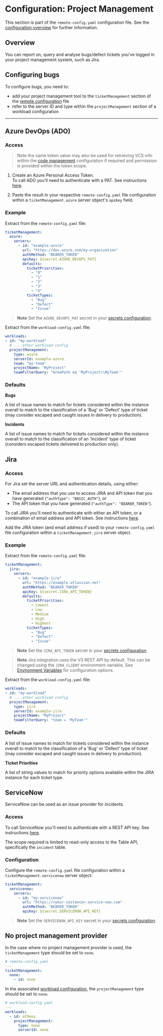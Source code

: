 # Configuration: Project Management

This section is part of the `remote-config.yaml` configuration file. See the [configuration overview](./configuration.md) for further information.

## Overview

You can report on, query and analyse bugs/defect tickets you've logged in your project management system, such as Jira.

## Configuring bugs

To configure bugs, you need to:

- add your project management tool to the `ticketManagement` section of the [remote configuration](./config_project_management.md) file
- refer to the server ID and type within the `projectManagement` section of a workload configuration

---

## Azure DevOps (ADO)

### Access

> Note the same token value may also be used for retrieving VCS info within the [code management](./config_code_management.md) configuration if required and permission is provided within the token scope.

1. Create an Azure Personal Access Token.  
   To call ADO you'll need to authenticate with a PAT. See instructions [here](https://docs.microsoft.com/en-us/azure/devops/organizations/accounts/use-personal-access-tokens-to-authenticate?view=azure-devops&tabs=preview-page).

2. Paste the result in your respective `remote-config.yaml` file configuration within a `ticketManagement.azure` server object's `apiKey` field.

### Example

Extract from the `remote-config.yaml` file:

```yaml
ticketManagement:
  azure:
    servers:
      - id: "example-azure"
        url: "https://dev.azure.com/my-organization"
        authMethod: "BEARER_TOKEN"
        apiKey: ${secret.AZURE_DEVOPS_PAT}
        defaults:
          ticketPriorities:
            - "0"
            - "1"
            - "2"
            - "3"
            - "4"
          ticketTypes:
            - "Bug"
            - "Defect"
            - "Issue"
```

> **Note**
> Set the `AZURE_DEVOPS_PAT` secret in your [secrets configuration](./secret_management.md).

Extract from the `workload-config.yaml` file:

```yaml
workloads:
- id: "my-workload"
  # ... other workload config
  projectManagement:
    type: azure
    serverId: example-azure
    team: "my-team"
    projectName: "MyProject"
    teamFilterQuery: "AreaPath eq 'MyProject\\MyTeam'"
```

### Defaults

**Bugs**

A list of issue names to match for tickets considered within the instance overall to match to the classification of a 'Bug' or 'Defect' type of ticket (may consider escaped and caught issues in delivery to production).

**Incidents**

A list of issue names to match for tickets considered within the instance overall to match to the classification of an 'Incident' type of ticket (considers escaped tickets delivered to production only).

## Jira

### Access

For Jira set the server URL and authentication details, using either:

-   The email address that you use to access JIRA and API token that you have generated (`"authType": "BASIC_AUTH"`), or
-   The API token that you have generated (`"authType": "BEARER_TOKEN"`).

To call JIRA you'll need to authenticate with either an API token, or a combination of email address and API token. See instructions [here](https://support.atlassian.com/atlassian-account/docs/manage-api-tokens-for-your-atlassian-account/).

Add the JIRA token (and email address if used) to your `remote-config.yaml` file configuration within a `ticketManagement.jira` server object.


### Example

Extract from the `remote-config.yaml` file:

```yaml
ticketManagement:
  jira:
    servers:
      - id: "example-jira"
        url: "https://example.atlassian.net"
        authMethod: "BEARER_TOKEN"
        apiKey: ${secret.JIRA_API_TOKEN}
        defaults:
          ticketPriorities:
            - Lowest
            - Low
            - Medium
            - High
            - Highest
          ticketTypes:
            - "Bug"
            - "Defect"
            - "Issue"
```

> **Note**
> Set the `JIRA_API_TOKEN` secret in your [secrets configuration](./secret_management.md).

> **Note**
> Jira integration uses the V3 REST API by default. This can be changed using the `JIRA_CLIENT` environment variable. See [Environment Variables](./env_vars.md) for configuration options.

Extract from the `workload-config.yaml` file:

```yaml
workloads:
- id: "my-workload"
  # ... other workload config
  projectManagement:
    type: jira
    serverId: example-jira
    projectName: "MyProject"
    teamFilterQuery: "team = 'MyTeam'"
```

### Defaults

A list of issue names to match for tickets considered within the instance overall to match to the classification of a 'Bug' or 'Defect' type of ticket (may consider escaped and caught issues in delivery to production).

**Ticket Priorities**

A list of string values to match for priority options available within the JIRA instance for each ticket type.

## ServiceNow

ServiceNow can be used as an issue provider for incidents.

### Access

To call ServiceNow you'll need to authenticate with a REST API key. See instructions [here](https://www.servicenow.com/community/developer-advocate-blog/inbound-rest-api-keys/ba-p/2854924).

The scope required is limited to read-only access to the Table API, specifically the `incident` table.

### Configuration

Configure the `remote-config.yaml` file configuration within a `ticketManagement.servicenow` server object:

```yaml
ticketManagement:
  servicenow:
    servers:
      - id: "my-servicenow"
        url: "https://<your-instance>.service-now.com"
        authMethod: "BEARER_TOKEN"
        apiKey: ${secret.SERVICENOW_API_KEY}
```

> **Note**
> Set the `SERVICENOW_API_KEY` secret in your [secrets configuration](./secret_management.md).

## No project management provider

In the case where no project management provider is used, the `ticketManagement` type should be set to `none`.

```yaml
# remote-config.yaml
---
ticketManagement:
  none:
    - id: none
```

In the associated [workload configuration](./config_workloads.md), the `projectManagement` type should be set to `none`.

```yaml
# workload-config.yaml
---
workloads:
  - id: athena
    projectManagement:
      type: none
      serverId: none
```
